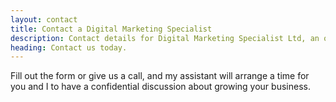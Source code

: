```yaml
---
layout: contact
title: Contact a Digital Marketing Specialist
description: Contact details for Digital Marketing Specialist Ltd, an online marketing consultant. Contact us using an online form, or via email, telephone or post.
heading: Contact us today.
---
```


Fill out the form or give us a call, and my assistant will arrange a time for you and I to have a confidential discussion about growing your business.
